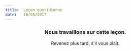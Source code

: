 ```yaml
---
title:  Leçon quotidienne
date:   16/05/2017
---
```


### <center>Nous travaillons sur cette leçon.</center>
<center>Revenez plus tard, s'il vous plaît.</center>